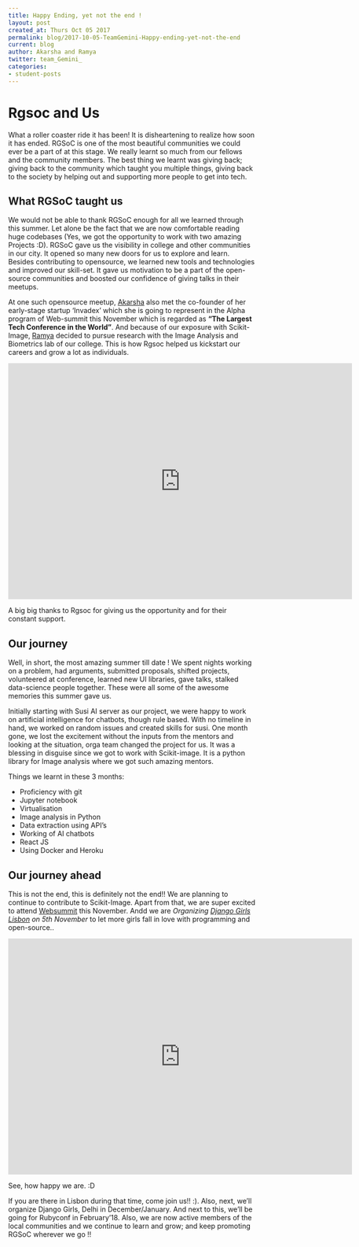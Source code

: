 ```yaml
---
title: Happy Ending, yet not the end !
layout: post
created_at: Thurs Oct 05 2017
permalink: blog/2017-10-05-TeamGemini-Happy-ending-yet-not-the-end
current: blog
author: Akarsha and Ramya
twitter: team_Gemini_
categories:
- student-posts
---
```


# Rgsoc and Us 

What a roller coaster ride it has been! It is disheartening to realize how soon it has ended. RGSoC is one of the most beautiful communities we could ever be a part of at this stage. We really learnt so much from our fellows and the community members. The best thing we learnt was giving back; giving back to the community which taught you multiple things, giving back to the society by helping out and supporting more people to get into tech. 

## What RGSoC taught us

We would not be able to thank RGSoC enough for all we learned through this summer. Let alone be the fact that we are now comfortable reading huge codebases (Yes, we got the opportunity to work with two amazing Projects :D). RGSoC gave us the visibility in college and other communities in our city. It opened so many new doors for us to explore and learn. Besides contributing to opensource, we learned new tools and technologies and improved our skill-set.  It gave us motivation to be a part of the open-source communities and boosted our confidence of giving talks in their meetups. 

At one such opensource meetup, [Akarsha](https://twitter.com/akarsha98) also met the co-founder of her early-stage startup ‘Invadex’ which she is going to represent in the Alpha program of Web-summit this November which is regarded as  **“The Largest Tech Conference in the World”**. And because of our exposure with Scikit-Image, [Ramya](https://twitter.com/notrandomatalll) decided to pursue research with the Image Analysis and Biometrics lab of our college. This is how Rgsoc helped us kickstart our careers and grow a lot as individuals. 

<iframe src="https://giphy.com/embed/l3q2u6MXJJEKiTZIY" width="700" height="480" style="float:initial" frameBorder="0" class="giphy-embed" allowFullScreen></iframe>

A big big thanks to Rgsoc for giving us the opportunity and for their constant support.


## Our journey

Well, in short, the most amazing summer till date ! We spent nights working on a problem, had arguments, submitted proposals, shifted projects, volunteered at conference, learned new UI libraries, gave talks, stalked data-science people together. These were all some of the awesome memories this summer gave us.

Initially starting with Susi AI server as our project, we were happy to work on artificial intelligence for chatbots, though rule based. With no timeline in hand, we worked on random issues and created skills for susi. One month gone, we lost the excitement without the inputs from the mentors and looking at the situation, orga team changed the project for us. It was a blessing in disguise since we got to work with Scikit-image. It is a python library for Image analysis where we got such amazing mentors. 

Things we learnt in these 3 months:

- Proficiency with git
- Jupyter notebook
- Virtualisation
- Image analysis in Python
- Data extraction using API’s
- Working of AI chatbots
- React JS
- Using Docker and Heroku

## Our journey ahead

This is not the end, this is definitely not the end!! We are planning to continue to contribute to Scikit-Image. Apart from that, we are super excited to attend [Websummit](https://websummit.com) this November. 
Andd we are *Organizing [Django Girls Lisbon](https://djangogirls.org/lisbon) on 5th November* to let more girls fall in love with programming and open-source.. 

<iframe src="https://giphy.com/embed/10UeedrT5MIfPG" width="700" height="480" frameBorder="0" style="float:initial" class="giphy-embed" allowFullScreen></iframe>

See, how happy we are. :D 

If you are there in Lisbon during that time, come join us!! :). Also, next, we’ll organize Django Girls, Delhi in December/January. And next to this, we’ll be going for Rubyconf in February’18. Also, we are now active members of the local communities and we continue to learn and grow; and keep promoting RGSoC wherever we go !! 

